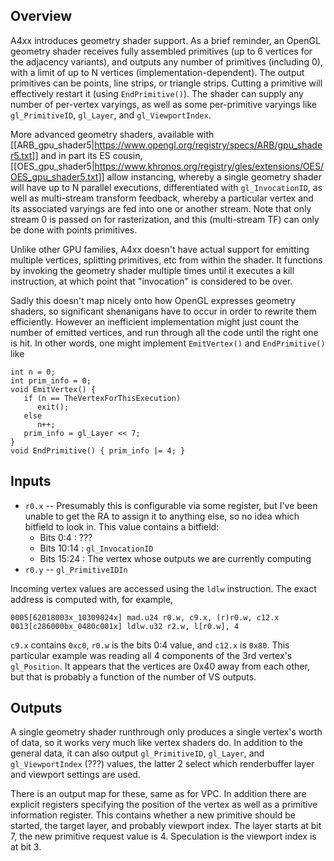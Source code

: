 Overview
--------

A4xx introduces geometry shader support. As a brief reminder, an OpenGL geometry shader receives fully assembled primitives (up to 6 vertices for the adjacency variants), and outputs any number of primitives (including 0), with a limit of up to N vertices (implementation-dependent). The output primitives can be points, line strips, or triangle strips. Cutting a primitive will effectively restart it (using `EndPrimitive()`). The shader can supply any number of per-vertex varyings, as well as some per-primitive varyings like `gl_PrimitiveID`, `gl_Layer`, and `gl_ViewportIndex`.

More advanced geometry shaders, available with [[ARB_gpu_shader5|https://www.opengl.org/registry/specs/ARB/gpu_shader5.txt]] and in part its ES cousin, [[OES_gpu_shader5|https://www.khronos.org/registry/gles/extensions/OES/OES_gpu_shader5.txt]] allow instancing, whereby a single geometry shader will have up to N parallel executions, differentiated with `gl_InvocationID`, as well as multi-stream transform feedback, whereby a particular vertex and its associated varyings are fed into one or another stream. Note that only stream 0 is passed on for rasterization, and this (multi-stream TF) can only be done with points primitives.

Unlike other GPU families, A4xx doesn't have actual support for emitting multiple vertices, splitting primitives, etc from within the shader. It functions by invoking the geometry shader multiple times until it executes a kill instruction, at which point that "invocation" is considered to be over.

Sadly this doesn't map nicely onto how OpenGL expresses geometry shaders, so significant shenanigans have to occur in order to rewrite them efficiently. However an inefficient implementation might just count the number of emitted vertices, and run through all the code until the right one is hit. In other words, one might implement `EmitVertex()` and `EndPrimitive()` like

    int n = 0;
    int prim_info = 0;
    void EmitVertex() {
       if (n == TheVertexForThisExecution)
          exit();
       else
          n++;
       prim_info = gl_Layer << 7;
    }
    void EndPrimitive() { prim_info |= 4; }

Inputs
------
* `r0.x` -- Presumably this is configurable via some register, but I've been unable to get the RA to assign it to anything else, so no idea which bitfield to look in. This value contains a bitfield:
  * Bits 0:4 : ???
  * Bits 10:14 : `gl_InvocationID`
  * Bits 15:24 : The vertex whose outputs we are currently computing
* `r0.y` -- `gl_PrimitiveIDIn`

Incoming vertex values are accessed using the `ldlw` instruction. The exact address is computed with, for example,

    0005[62018003x_10309024x] mad.u24 r0.w, c9.x, (r)r0.w, c12.x
    0013[c286000bx_0480c001x] ldlw.u32 r2.w, l[r0.w], 4

`c9.x` contains `0xc0`, `r0.w` is the bits 0:4 value, and `c12.x` is `0x80`. This particular example was reading all 4 components of the 3rd vertex's `gl_Position`. It appears that the vertices are 0x40 away from each other, but that is probably a function of the number of VS outputs.

Outputs
-------
A single geometry shader runthrough only produces a single vertex's worth of data, so it works very much like vertex shaders do. In addition to the general data, it can also output `gl_PrimitiveID`, `gl_Layer`, and `gl_ViewportIndex` (???) values, the latter 2 select which renderbuffer layer and viewport settings are used.

There is an output map for these, same as for VPC. In addition there are explicit registers specifying the position of the vertex as well as a primitive information register. This contains whether a new primitive should be started, the target layer, and probably viewport index. The layer starts at bit 7, the new primitive request value is 4. Speculation is the viewport index is at bit 3.